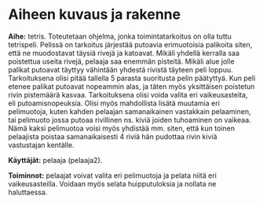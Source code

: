 # Aiheen kuvaus ja rakenne

**Aihe:** tetris. Toteutetaan ohjelma, jonka toimintatarkoitus on olla tuttu tetrispeli. Pelissä on tarkoitus järjestää putoavia erimuotoisia palikoita siten, että ne muodostavat täysiä rivejä ja katoavat. Mikäli yhdellä kerralla saa poistettua useita rivejä, pelaaja saa enemmän pisteitä. Mikäli alue jolle palikat putoavat täyttyy vähintään yhdestä rivistä täyteen peli loppuu. Tarkoituksena olisi pitää tallella 5 parasta suoritusta pelin päätyttyä.
	Kun peli etenee palikat putoavat nopeammin alas, ja täten myös yksittäisen poistetun rivin pistemäärä kasvaa. Tarkoituksena olisi voida valita eri vaikeusasteita, eli putoamisnopeuksia. Olisi myös mahdollista lisätä muutamia eri pelimuotoja, kuten kahden pelaajan samanaikainen vastakkain pelaaminen, tai pelimuoto jossa putoaa rivillinen ns. kiviä joiden tuhoaminen on vaikeaa. Nämä kaksi pelimuotoa voisi myös yhdistää mm. siten, että kun toinen pelaajista poistaa samanaikaisesti 4 riviä hän pudottaa rivin kiviä vastustajan kentälle.

**Käyttäjät:** pelaaja (pelaaja2).

**Toiminnot:** pelaajat voivat valita eri pelimuotoja ja pelata niitä eri vaikeusasteilla. Voidaan myös selata huipputuloksia ja nollata ne haluttaessa.

